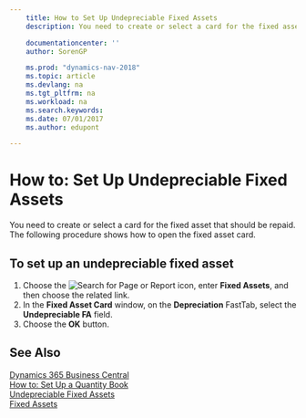 ```yaml
---
    title: How to Set Up Undepreciable Fixed Assets
    description: You need to create or select a card for the fixed asset that should be repaid. The following procedure shows how to open the fixed asset card.

    documentationcenter: ''
    author: SorenGP

    ms.prod: "dynamics-nav-2018"
    ms.topic: article
    ms.devlang: na
    ms.tgt_pltfrm: na
    ms.workload: na
    ms.search.keywords:
    ms.date: 07/01/2017
    ms.author: edupont

---
```

# How to: Set Up Undepreciable Fixed Assets
You need to create or select a card for the fixed asset that should be repaid. The following procedure shows how to open the fixed asset card.  

## To set up an undepreciable fixed asset  

1.  Choose the ![Search for Page or Report](../../media/ui-search/search_small.png "Search for Page or Report icon") icon, enter **Fixed Assets**, and then choose the related link.  
2.  In the **Fixed Asset Card** window, on the **Depreciation** FastTab, select the **Undepreciable FA** field.  
3.  Choose the **OK** button.  

## See Also
[Dynamics 365 Business Central](https://docs.microsoft.com/dynamics365/business-central/)  
[How to: Set Up a Quantity Book](how-to-set-up-a-quantity-book.md)   
 [Undepreciable Fixed Assets](undepreciable-fixed-assets.md)   
 [Fixed Assets](../../fa-manage.md)

